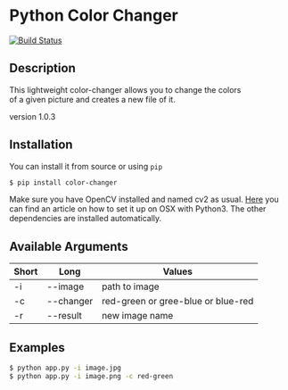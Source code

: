# Python Color Changer #
[![Build Status](https://travis-ci.org/DahlitzFlorian/python-color-changer.svg?branch=master)](https://travis-ci.org/DahlitzFlorian/python-color-changer)

## Description ##
This lightweight color-changer allows you to change the colors<br>
of a given picture and creates a new file of it.

version 1.0.3

## Installation ##
You can install it from source or using `pip`

```bash
$ pip install color-changer
```

Make sure you have OpenCV installed and named cv2 as usual. 
[Here](https://medium.com/coding-experiences/setting-up-opencv3-with-python3-on-macos-84be7909e28d)
you can find an article on how to set it up on OSX with Python3. The other dependencies are installed automatically.

## Available Arguments ##
Short | Long | Values
------|------|-------
-i | --image | path to image
-c | --changer | red-green or gree-blue or blue-red
-r | --result | new image name

## Examples ##
```bash
$ python app.py -i image.jpg
$ python app.py -i image.png -c red-green
```
